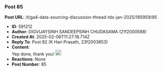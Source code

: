 ### Post 85
**Post URL**: /t/ga4-data-sourcing-discussion-thread-tds-jan-2025/165959/85
- **ID**: 591212
- **Author**: DIGVIJAYSINH SANDEEPSINH CHUDASAMA (21f2000588)
- **Created At**: 2025-02-06T11:27:18.714Z
- **Reply To**: Post 82 (K Hari Prasath, 23f2003853)
- **Content**:  
  Yep done, thank you! <img src="https://emoji.discourse-cdn.com/google/smiley.png?v=12" title=":smiley:" class="emoji" alt=":smiley:" loading="lazy" width="20" height="20">
- **Reactions**: None
- **Post Number**: 85

